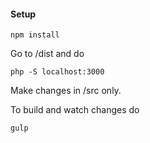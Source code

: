 #### Setup

    npm install

Go to /dist and do

    php -S localhost:3000

Make changes in /src only.

To build and watch changes do

    gulp
